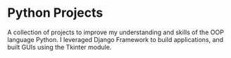 # Python Projects
A collection of projects to improve my understanding and skills of the OOP language Python. I leveraged Django Framework to build applications, and built GUIs using the Tkinter module.
